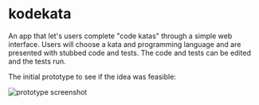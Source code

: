# kodekata

An app that let's users complete "code katas" through a simple web interface. Users will choose a kata and programming language and are presented with stubbed code and tests. The code and tests can be edited and the tests run.

The initial prototype to see if the idea was feasible:

![prototype screenshot](https://raw.githubusercontent.com/gavincabbage/kodekata-app/master/docs/prototype-screenshot.png)

